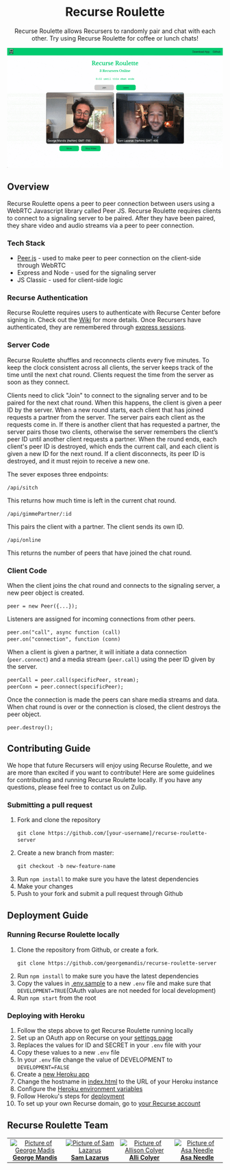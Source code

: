 <div align="center">

# Recurse Roulette

Recurse Roulette allows Recursers to randomly pair and chat with each other. Try using Recurse Roulette for coffee or lunch chats!

![gif-of-recurse-roulette](./public/media/beards.gif)

</div>

## Overview

Recurse Roulette opens a peer to peer connection between users using a WebRTC Javascript library called Peer JS. Recurse Roulette requires clients to connect to a signaling server to be paired. After they have been paired, they share video and audio streams via a peer to peer connection.

### Tech Stack

- [Peer.js](https://peerjs.com/) - used to make peer to peer connection on the client-side through WebRTC
- Express and Node - used for the signaling server
- JS Classic - used for client-side logic

### Recurse Authentication

Recurse Roulette requires users to authenticate with Recurse Center before signing in. Check out the [Wiki](https://github.com/recursecenter/wiki/wiki/Recurse-Center-API) for more details. Once Recursers have authenticated, they are remembered through [express sessions](https://www.npmjs.com/package/express-session).

### Server Code

Recurse Roulette shuffles and reconnects clients every five minutes. To keep the clock consistent across all clients, the server keeps track of the time until the next chat round. Clients request the time from the server as soon as they connect.

Clients need to click "Join" to connect to the signaling server and to be paired for the next chat round. When this happens, the client is given a peer ID by the server. When a new round starts, each client that has joined requests a partner from the server. The server pairs each client as the requests come in. If there is another client that has requested a partner, the server pairs those two clients, otherwise the server remembers the client’s peer ID until another client requests a partner. When the round ends, each client's peer ID is destroyed, which ends the current call, and each client is given a new ID for the next round. If a client disconnects, its peer ID is destroyed, and it must rejoin to receive a new one.

The sever exposes three endpoints:

```
/api/sitch
```

This returns how much time is left in the current chat round.

```
/api/gimmePartner/:id
```

This pairs the client with a partner. The client sends its own ID.

```
/api/online
```

This returns the number of peers that have joined the chat round.

### Client Code

When the client joins the chat round and connects to the signaling server, a new peer object is created.

```
peer = new Peer({...});
```

Listeners are assigned for incoming connections from other peers.

```
peer.on("call", async function (call)
peer.on("connection", function (conn)
```

When a client is given a partner, it will initiate a data connection (`peer.connect`) and a media stream (`peer.call`) using the peer ID given by the server.

```
peerCall = peer.call(specificPeer, stream);
peerConn = peer.connect(specificPeer);
```

Once the connection is made the peers can share media streams and data. When chat round is over or the connection is closed, the client destroys the peer object.

```
peer.destroy();
```

## Contributing Guide

We hope that future Recursers will enjoy using Recurse Roulette, and we are more than excited if you want to contribute! Here are some guidelines for contributing and running Recurse Roulette locally. If you have any questions, please feel free to contact us on Zulip.

### Submitting a pull request

1. Fork and clone the repository
   ```
   git clone https://github.com/[your-username]/recurse-roulette-server
   ```
2. Create a new branch from master:
   ```
   git checkout -b new-feature-name
   ```
3. Run `npm install` to make sure you have the latest dependencies
4. Make your changes
5. Push to your fork and submit a pull request through Github

## Deployment Guide

### Running Recurse Roulette locally

1. Clone the repository from Github, or create a fork.
   ```
   git clone https://github.com/georgemandis/recurse-roulette-server
   ```
2. Run `npm install` to make sure you have the latest dependencies
3. Copy the values in [.env.sample](./.env.sample) to a new `.env` file and make sure that `DEVELOPMENT=TRUE`(OAuth values are not needed for local development)
4. Run `npm start` from the root

### Deploying with Heroku

1. Follow the steps above to get Recurse Roulette running locally
2. Set up an OAuth app on Recurse on your [settings page](https://www.recurse.com/settings/apps)
3. Replaces the values for ID and SECRET in your `.env` file with your
4. Copy these values to a new `.env` file
5. In your `.env` file change the value of DEVELOPMENT to `DEVELOPMENT=FALSE`
6. Create a [new Heroku app](https://devcenter.heroku.com/start)
7. Change the hostname in [index.html](./index.html#L195) to the URL of your Heroku instance
8. Configure the [Heroku environment variables](https://devcenter.heroku.com/articles/config-vars)
9. Follow Heroku's steps for [deployment](https://devcenter.heroku.com/articles/git#creating-a-heroku-remote)
10. To set up your own Recurse domain, go to [your Recurse account](https://www.recurse.com/domains)

## Recurse Roulette Team

<table>
  <tr>
    <td align="center"><a href="https://github.com/georgemandis"><img src="https://avatars0.githubusercontent.com/u/21219?s=460&v=4" width="200px;" alt="Picture of George Madis"/><br /><b>George Mandis</b></a></td>
    <td align="center"><a href="https://github.com/samson212"><img src="https://avatars2.githubusercontent.com/u/1728821?s=400&v=4" width="200px;" alt="Picture of Sam Lazarus"/><br /><b>Sam Lazarus</b></a></td>
    <td align="center"><a href="https://github.com/allicolyer"><img src="https://avatars1.githubusercontent.com/u/11083917?s=460&v=4" width="200px;" alt="Picture of Allison Colyer"/><br /><b>Alli Colyer</b></a></td>
    <td align="center"><a href="https://github.com/AsaNeedle"><img src="https://avatars3.githubusercontent.com/u/43149404?s=460&v=4" width="200px;" alt="Picture of Asa Needle"/><br /><b>Asa Needle</b></a></td>
  </tr>
</table>
